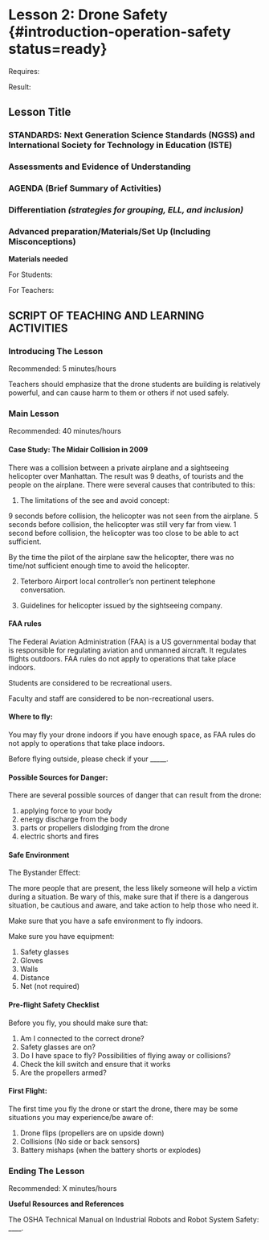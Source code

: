# Lesson 2: Drone Safety {#introduction-operation-safety status=ready}

<div class='requirements' markdown='1'>

Requires: 

Result: 

</div>

## Lesson Title


### STANDARDS: Next Generation Science Standards (NGSS) and International Society for Technology in Education (ISTE)



### Assessments and Evidence of Understanding


### AGENDA (Brief Summary of Activities)


### Differentiation _(strategies for grouping, ELL, and inclusion)_


### Advanced preparation/Materials/Set Up (Including Misconceptions)

**Materials needed**

For Students:

For Teachers:


## SCRIPT OF TEACHING AND LEARNING ACTIVITIES


### Introducing The Lesson

Recommended: 5 minutes/hours

Teachers should emphasize that the drone students are building is relatively powerful, and can cause harm to them or others if not used safely. 

### Main Lesson

Recommended: 40 minutes/hours

#### Case Study: The Midair Collision in 2009

There was a collision between a private airplane and a sightseeing helicopter over Manhattan. The result was 9 deaths, of tourists and the people on the airplane. 
There were several causes that contributed to this: 
1) The limitations of the see and avoid concept:

9 seconds before collision, the helicopter was not seen from the airplane. 
5 seconds before collision, the helicopter was still very far from view. 
1 second before collision, the helicopter was too close to be able to act sufficient. 

By the time the pilot of the airplane saw the helicopter, there was no time/not sufficient enough time to avoid the helicopter. 

2) Teterboro Airport local controller’s non pertinent telephone conversation.



3) Guidelines for helicopter issued by the sightseeing company.




#### FAA rules

The Federal Aviation Administration (FAA) is a US governmental boday that is responsible for regulating aviation and unmanned aircraft. It regulates flights outdoors. FAA rules do not apply to operations that take place indoors.  

Students are considered to be recreational users. 

Faculty and staff are considered to be non-recreational users. 

#### Where to fly:

You may fly your drone indoors if you have enough space, as FAA rules do not apply to operations that take place indoors. 

Before flying outside, please check if your _____. 

#### Possible Sources for Danger:

There are several possible sources of danger that can result from the drone: 

1) applying force to your body
2) energy discharge from the body
3) parts or propellers dislodging from the drone 
4) electric shorts and fires

#### Safe Environment

The Bystander Effect: 

The more people that are present, the less likely someone will help a victim during a situation. 
Be wary of this, make sure that if there is a dangerous situation, be cautious and aware, and take action to help those who need it.

Make sure that you have a safe environment to fly indoors. 

Make sure you have equipment: 
1) Safety glasses
2) Gloves
3) Walls
4) Distance
5) Net (not required)

#### Pre-flight Safety Checklist

Before you fly, you should make sure that: 

1) Am I connected to the correct drone?
2) Safety glasses are on?
3) Do I have space to fly? Possibilities of flying away or collisions?
4) Check the kill switch and ensure that it works
5) Are the propellers armed?

#### First Flight:

The first time you fly the drone or start the drone, there may be some situations you may experience/be aware of:

1) Drone flips (propellers are on upside down)  
2) Collisions (No side or back sensors)  
3) Battery mishaps (when the battery shorts or explodes)  

### Ending The Lesson

Recommended: X minutes/hours


**Useful Resources and References**

The OSHA Technical Manual on Industrial Robots and Robot System Safety: ____. 